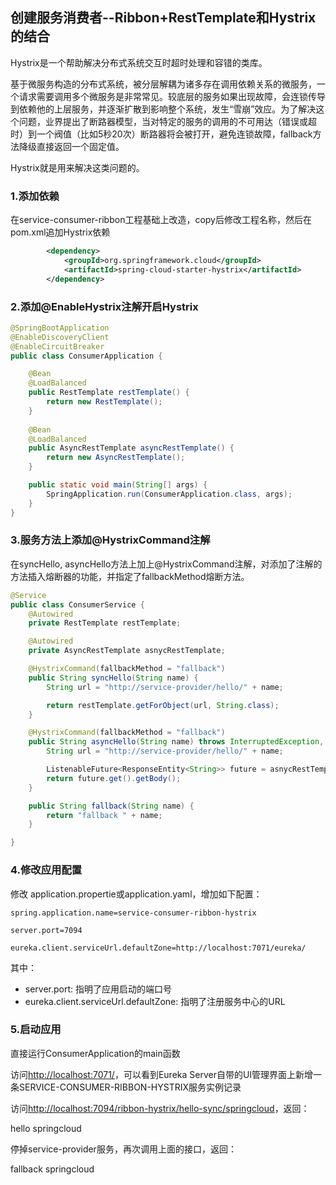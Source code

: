 ## 创建服务消费者--Ribbon+RestTemplate和Hystrix的结合

Hystrix是一个帮助解决分布式系统交互时超时处理和容错的类库。

基于微服务构造的分布式系统，被分层解耦为诸多存在调用依赖关系的微服务，一个请求需要调用多个微服务是非常常见。较底层的服务如果出现故障，会连锁传导到依赖他的上层服务，并逐渐扩散到影响整个系统，发生“雪崩”效应。为了解决这个问题，业界提出了断路器模型，当对特定的服务的调用的不可用达（错误或超时）到一个阀值（比如5秒20次）断路器将会被打开，避免连锁故障，fallback方法降级直接返回一个固定值。



Hystrix就是用来解决这类问题的。

### 1.添加依赖

在service-consumer-ribbon工程基础上改造，copy后修改工程名称，然后在pom.xml追加Hystrix依赖

```xml
        <dependency>
            <groupId>org.springframework.cloud</groupId>
            <artifactId>spring-cloud-starter-hystrix</artifactId>
        </dependency>
```

### 2.添加@EnableHystrix注解开启Hystrix

```Java
@SpringBootApplication
@EnableDiscoveryClient
@EnableCircuitBreaker
public class ConsumerApplication {

	@Bean
	@LoadBalanced
	public RestTemplate restTemplate() {
		return new RestTemplate();
	}
	
	@Bean
	@LoadBalanced
	public AsyncRestTemplate asyncRestTemplate() {
		return new AsyncRestTemplate();
	}

	public static void main(String[] args) {
		SpringApplication.run(ConsumerApplication.class, args);
	}
}
```
### 3.服务方法上添加@HystrixCommand注解

在syncHello, asyncHello方法上加上@HystrixCommand注解，对添加了注解的方法插入熔断器的功能，并指定了fallbackMethod熔断方法。

```Java
@Service
public class ConsumerService {
	@Autowired
	private RestTemplate restTemplate;

	@Autowired
	private AsyncRestTemplate asnycRestTemplate;

	@HystrixCommand(fallbackMethod = "fallback")
	public String syncHello(String name) {
		String url = "http://service-provider/hello/" + name;

		return restTemplate.getForObject(url, String.class);
	}

	@HystrixCommand(fallbackMethod = "fallback")
	public String asyncHello(String name) throws InterruptedException, ExecutionException {
		String url = "http://service-provider/hello/" + name;

		ListenableFuture<ResponseEntity<String>> future = asnycRestTemplate.getForEntity(url, String.class);
		return future.get().getBody();
	}

	public String fallback(String name) {
		return "fallback " + name;
	}

}	
```

### 4.修改应用配置
修改 application.propertie或application.yaml，增加如下配置：

```
spring.application.name=service-consumer-ribbon-hystrix

server.port=7094

eureka.client.serviceUrl.defaultZone=http://localhost:7071/eureka/
```
其中：

* server.port: 指明了应用启动的端口号
* eureka.client.serviceUrl.defaultZone: 指明了注册服务中心的URL

### 5.启动应用
直接运行ConsumerApplication的main函数

访问[http://localhost:7071/](http://localhost:7071/)，可以看到Eureka Server自带的UI管理界面上新增一条SERVICE-CONSUMER-RIBBON-HYSTRIX服务实例记录

访问[http://localhost:7094/ribbon-hystrix/hello-sync/springcloud](http://localhost:7094/ribbon-hystrix/hello-sync/springcloud)，返回：

hello springcloud

停掉service-provider服务，再次调用上面的接口，返回：

fallback springcloud
